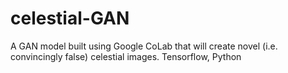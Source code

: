 # celestial-GAN

A GAN model built using Google CoLab that will create novel (i.e. convincingly false) celestial images. Tensorflow, Python
